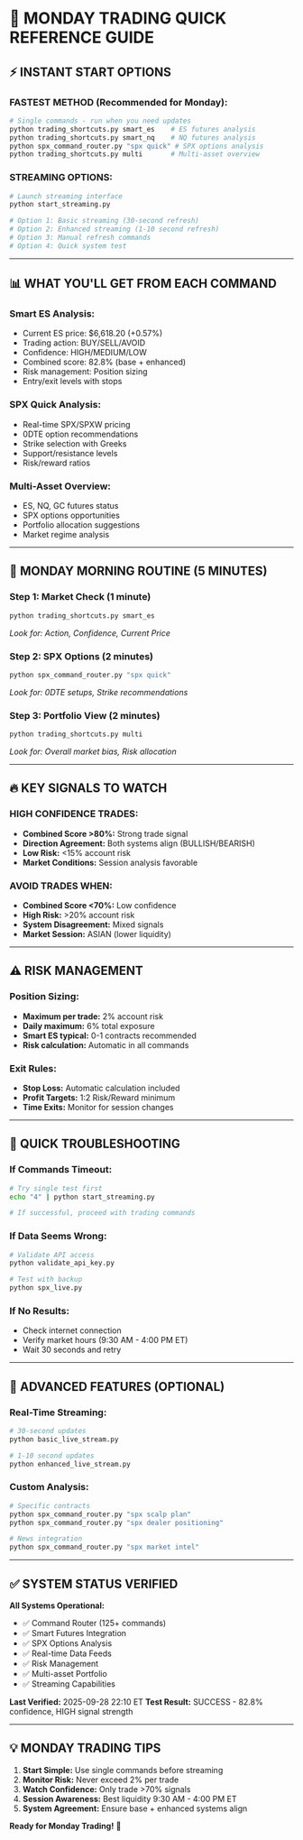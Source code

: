 # 🚀 MONDAY TRADING QUICK REFERENCE GUIDE

## ⚡ INSTANT START OPTIONS

### **FASTEST METHOD (Recommended for Monday):**
```bash
# Single commands - run when you need updates
python trading_shortcuts.py smart_es    # ES futures analysis
python trading_shortcuts.py smart_nq    # NQ futures analysis
python spx_command_router.py "spx quick" # SPX options analysis
python trading_shortcuts.py multi       # Multi-asset overview
```

### **STREAMING OPTIONS:**
```bash
# Launch streaming interface
python start_streaming.py

# Option 1: Basic streaming (30-second refresh)
# Option 2: Enhanced streaming (1-10 second refresh)
# Option 3: Manual refresh commands
# Option 4: Quick system test
```

---

## 📊 WHAT YOU'LL GET FROM EACH COMMAND

### **Smart ES Analysis:**
- Current ES price: $6,618.20 (+0.57%)
- Trading action: BUY/SELL/AVOID
- Confidence: HIGH/MEDIUM/LOW
- Combined score: 82.8% (base + enhanced)
- Risk management: Position sizing
- Entry/exit levels with stops

### **SPX Quick Analysis:**
- Real-time SPX/SPXW pricing
- 0DTE option recommendations
- Strike selection with Greeks
- Support/resistance levels
- Risk/reward ratios

### **Multi-Asset Overview:**
- ES, NQ, GC futures status
- SPX options opportunities
- Portfolio allocation suggestions
- Market regime analysis

---

## 🎯 MONDAY MORNING ROUTINE (5 MINUTES)

### **Step 1: Market Check (1 minute)**
```bash
python trading_shortcuts.py smart_es
```
*Look for: Action, Confidence, Current Price*

### **Step 2: SPX Options (2 minutes)**
```bash
python spx_command_router.py "spx quick"
```
*Look for: 0DTE setups, Strike recommendations*

### **Step 3: Portfolio View (2 minutes)**
```bash
python trading_shortcuts.py multi
```
*Look for: Overall market bias, Risk allocation*

---

## 🔥 KEY SIGNALS TO WATCH

### **HIGH CONFIDENCE TRADES:**
- **Combined Score >80%:** Strong trade signal
- **Direction Agreement:** Both systems align (BULLISH/BEARISH)
- **Low Risk:** <15% account risk
- **Market Conditions:** Session analysis favorable

### **AVOID TRADES WHEN:**
- **Combined Score <70%:** Low confidence
- **High Risk:** >20% account risk
- **System Disagreement:** Mixed signals
- **Market Session:** ASIAN (lower liquidity)

---

## ⚠️ RISK MANAGEMENT

### **Position Sizing:**
- **Maximum per trade:** 2% account risk
- **Daily maximum:** 6% total exposure
- **Smart ES typical:** 0-1 contracts recommended
- **Risk calculation:** Automatic in all commands

### **Exit Rules:**
- **Stop Loss:** Automatic calculation included
- **Profit Targets:** 1:2 Risk/Reward minimum
- **Time Exits:** Monitor for session changes

---

## 📱 QUICK TROUBLESHOOTING

### **If Commands Timeout:**
```bash
# Try single test first
echo "4" | python start_streaming.py

# If successful, proceed with trading commands
```

### **If Data Seems Wrong:**
```bash
# Validate API access
python validate_api_key.py

# Test with backup
python spx_live.py
```

### **If No Results:**
- Check internet connection
- Verify market hours (9:30 AM - 4:00 PM ET)
- Wait 30 seconds and retry

---

## 🚀 ADVANCED FEATURES (OPTIONAL)

### **Real-Time Streaming:**
```bash
# 30-second updates
python basic_live_stream.py

# 1-10 second updates
python enhanced_live_stream.py
```

### **Custom Analysis:**
```bash
# Specific contracts
python spx_command_router.py "spx scalp plan"
python spx_command_router.py "spx dealer positioning"

# News integration
python spx_command_router.py "spx market intel"
```

---

## ✅ SYSTEM STATUS VERIFIED

**All Systems Operational:**
- ✅ Command Router (125+ commands)
- ✅ Smart Futures Integration
- ✅ SPX Options Analysis
- ✅ Real-time Data Feeds
- ✅ Risk Management
- ✅ Multi-asset Portfolio
- ✅ Streaming Capabilities

**Last Verified:** 2025-09-28 22:10 ET
**Test Result:** SUCCESS - 82.8% confidence, HIGH signal strength

---

## 💡 MONDAY TRADING TIPS

1. **Start Simple:** Use single commands before streaming
2. **Monitor Risk:** Never exceed 2% per trade
3. **Watch Confidence:** Only trade >70% signals
4. **Session Awareness:** Best liquidity 9:30 AM - 4:00 PM ET
5. **System Agreement:** Ensure base + enhanced systems align

**Ready for Monday Trading!** 🚀